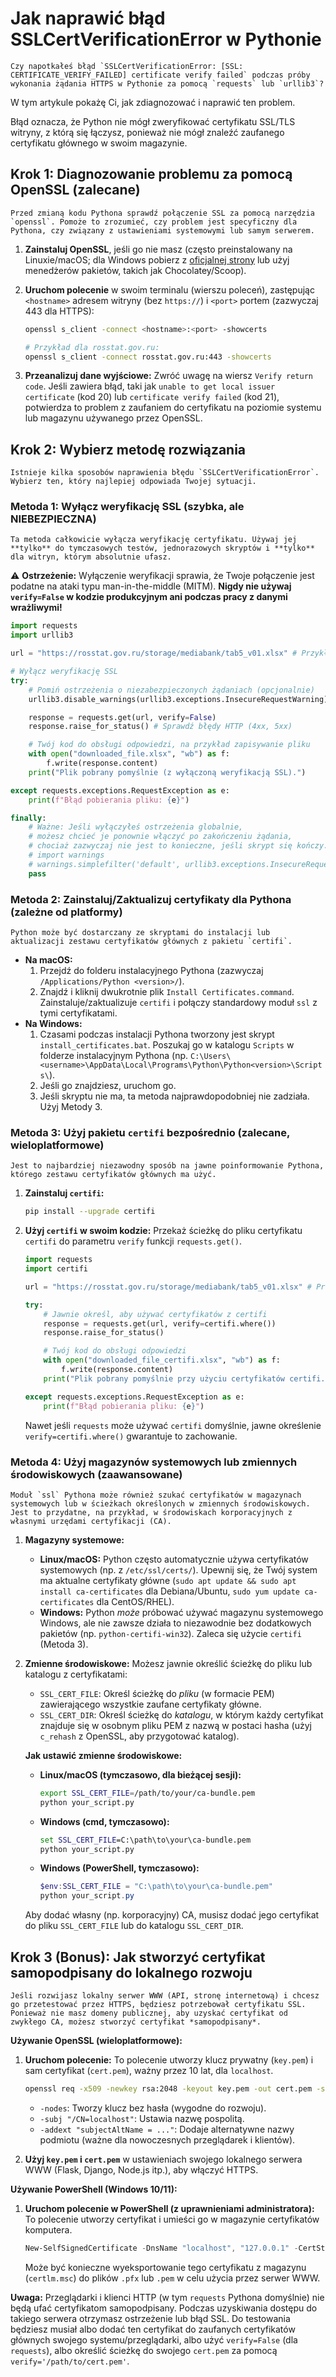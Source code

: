 # Jak naprawić błąd SSLCertVerificationError w Pythonie

    Czy napotkałeś błąd `SSLCertVerificationError: [SSL: CERTIFICATE_VERIFY_FAILED] certificate verify failed` podczas próby wykonania żądania HTTPS w Pythonie za pomocą `requests` lub `urllib3`?
W tym artykule pokażę Ci, jak zdiagnozować i naprawić ten problem.

Błąd oznacza, że Python nie mógł zweryfikować certyfikatu SSL/TLS witryny, z którą się łączysz, ponieważ nie mógł znaleźć zaufanego certyfikatu głównego w swoim magazynie.

## Krok 1: Diagnozowanie problemu za pomocą OpenSSL (zalecane)

    Przed zmianą kodu Pythona sprawdź połączenie SSL za pomocą narzędzia `openssl`. Pomoże to zrozumieć, czy problem jest specyficzny dla Pythona, czy związany z ustawieniami systemowymi lub samym serwerem.

1.  **Zainstaluj OpenSSL**, jeśli go nie masz (często preinstalowany na Linuxie/macOS; dla Windows pobierz z [oficjalnej strony](https://www.openssl.org/source/) lub użyj menedżerów pakietów, takich jak Chocolatey/Scoop).
2.  **Uruchom polecenie** w swoim terminalu (wierszu poleceń), zastępując `<hostname>` adresem witryny (bez `https://`) i `<port>` portem (zazwyczaj 443 dla HTTPS):

    ```bash
    openssl s_client -connect <hostname>:<port> -showcerts

    # Przykład dla rosstat.gov.ru:
    openssl s_client -connect rosstat.gov.ru:443 -showcerts
    ```
3.  **Przeanalizuj dane wyjściowe:** Zwróć uwagę na wiersz `Verify return code`. Jeśli zawiera błąd, taki jak `unable to get local issuer certificate` (kod 20) lub `certificate verify failed` (kod 21), potwierdza to problem z zaufaniem do certyfikatu na poziomie systemu lub magazynu używanego przez OpenSSL.

## Krok 2: Wybierz metodę rozwiązania

    Istnieje kilka sposobów naprawienia błędu `SSLCertVerificationError`. Wybierz ten, który najlepiej odpowiada Twojej sytuacji.

### Metoda 1: Wyłącz weryfikację SSL (szybka, ale NIEBEZPIECZNA)

    Ta metoda całkowicie wyłącza weryfikację certyfikatu. Używaj jej **tylko** do tymczasowych testów, jednorazowych skryptów i **tylko** dla witryn, którym absolutnie ufasz.

⚠️ **Ostrzeżenie:** Wyłączenie weryfikacji sprawia, że Twoje połączenie jest podatne na ataki typu man-in-the-middle (MITM). **Nigdy nie używaj `verify=False` w kodzie produkcyjnym ani podczas pracy z danymi wrażliwymi!**

```python
import requests
import urllib3

url = "https://rosstat.gov.ru/storage/mediabank/tab5_v01.xlsx" # Przykładowy URL

# Wyłącz weryfikację SSL
try:
    # Pomiń ostrzeżenia o niezabezpieczonych żądaniach (opcjonalnie)
    urllib3.disable_warnings(urllib3.exceptions.InsecureRequestWarning)

    response = requests.get(url, verify=False)
    response.raise_for_status() # Sprawdź błędy HTTP (4xx, 5xx)

    # Twój kod do obsługi odpowiedzi, na przykład zapisywanie pliku
    with open("downloaded_file.xlsx", "wb") as f:
        f.write(response.content)
    print("Plik pobrany pomyślnie (z wyłączoną weryfikacją SSL).")

except requests.exceptions.RequestException as e:
    print(f"Błąd pobierania pliku: {e}")

finally:
    # Ważne: Jeśli wyłączyłeś ostrzeżenia globalnie,
    # możesz chcieć je ponownie włączyć po zakończeniu żądania,
    # chociaż zazwyczaj nie jest to konieczne, jeśli skrypt się kończy.
    # import warnings
    # warnings.simplefilter('default', urllib3.exceptions.InsecureRequestWarning)
    pass
```

### Metoda 2: Zainstaluj/Zaktualizuj certyfikaty dla Pythona (zależne od platformy)

    Python może być dostarczany ze skryptami do instalacji lub aktualizacji zestawu certyfikatów głównych z pakietu `certifi`.

*   **Na macOS:**
    1.  Przejdź do folderu instalacyjnego Pythona (zazwyczaj `/Applications/Python <version>/`).
    2.  Znajdź i kliknij dwukrotnie plik `Install Certificates.command`. Zainstaluje/zaktualizuje `certifi` i połączy standardowy moduł `ssl` z tymi certyfikatami.
*   **Na Windows:**
    1.  Czasami podczas instalacji Pythona tworzony jest skrypt `install_certificates.bat`. Poszukaj go w katalogu `Scripts` w folderze instalacyjnym Pythona (np. `C:\Users\<username>\AppData\Local\Programs\Python\Python<version>\Scripts\`).
    2.  Jeśli go znajdziesz, uruchom go.
    3.  Jeśli skryptu nie ma, ta metoda najprawdopodobniej nie zadziała. Użyj Metody 3.

### Metoda 3: Użyj pakietu `certifi` bezpośrednio (zalecane, wieloplatformowe)

    Jest to najbardziej niezawodny sposób na jawne poinformowanie Pythona, którego zestawu certyfikatów głównych ma użyć.

1.  **Zainstaluj `certifi`:**
    ```bash
    pip install --upgrade certifi
    ```
2.  **Użyj `certifi` w swoim kodzie:** Przekaż ścieżkę do pliku certyfikatu `certifi` do parametru `verify` funkcji `requests.get()`.

    ```python
    import requests
    import certifi

    url = "https://rosstat.gov.ru/storage/mediabank/tab5_v01.xlsx" # Przykładowy URL

    try:
        # Jawnie określ, aby używać certyfikatów z certifi
        response = requests.get(url, verify=certifi.where())
        response.raise_for_status()

        # Twój kod do obsługi odpowiedzi
        with open("downloaded_file_certifi.xlsx", "wb") as f:
            f.write(response.content)
        print("Plik pobrany pomyślnie przy użyciu certyfikatów certifi.")

    except requests.exceptions.RequestException as e:
        print(f"Błąd pobierania pliku: {e}")
    ```
    Nawet jeśli `requests` może używać `certifi` domyślnie, jawne określenie `verify=certifi.where()` gwarantuje to zachowanie.

### Metoda 4: Użyj magazynów systemowych lub zmiennych środowiskowych (zaawansowane)

    Moduł `ssl` Pythona może również szukać certyfikatów w magazynach systemowych lub w ścieżkach określonych w zmiennych środowiskowych. Jest to przydatne, na przykład, w środowiskach korporacyjnych z własnymi urzędami certyfikacji (CA).

1.  **Magazyny systemowe:**
    *   **Linux/macOS:** Python często automatycznie używa certyfikatów systemowych (np. z `/etc/ssl/certs/`). Upewnij się, że Twój system ma aktualne certyfikaty główne (`sudo apt update && sudo apt install ca-certificates` dla Debiana/Ubuntu, `sudo yum update ca-certificates` dla CentOS/RHEL).
    *   **Windows:** Python *może* próbować używać magazynu systemowego Windows, ale nie zawsze działa to niezawodnie bez dodatkowych pakietów (np. `python-certifi-win32`). Zaleca się użycie `certifi` (Metoda 3).
2.  **Zmienne środowiskowe:** Możesz jawnie określić ścieżkę do pliku lub katalogu z certyfikatami:
    *   `SSL_CERT_FILE`: Określ ścieżkę do *pliku* (w formacie PEM) zawierającego wszystkie zaufane certyfikaty główne.
    *   `SSL_CERT_DIR`: Określ ścieżkę do *katalogu*, w którym każdy certyfikat znajduje się w osobnym pliku PEM z nazwą w postaci hasha (użyj `c_rehash` z OpenSSL, aby przygotować katalog).

    **Jak ustawić zmienne środowiskowe:**

    *   **Linux/macOS (tymczasowo, dla bieżącej sesji):**
        ```bash
        export SSL_CERT_FILE=/path/to/your/ca-bundle.pem
        python your_script.py
        ```
    *   **Windows (cmd, tymczasowo):**
        ```cmd
        set SSL_CERT_FILE=C:\path\to\your\ca-bundle.pem
        python your_script.py
        ```
    *   **Windows (PowerShell, tymczasowo):**
        ```powershell
        $env:SSL_CERT_FILE = "C:\path\to\your\ca-bundle.pem"
        python your_script.py
        ```
    Aby dodać własny (np. korporacyjny) CA, musisz dodać jego certyfikat do pliku `SSL_CERT_FILE` lub do katalogu `SSL_CERT_DIR`.

## Krok 3 (Bonus): Jak stworzyć certyfikat samopodpisany do lokalnego rozwoju

    Jeśli rozwijasz lokalny serwer WWW (API, stronę internetową) i chcesz go przetestować przez HTTPS, będziesz potrzebował certyfikatu SSL. Ponieważ nie masz domeny publicznej, aby uzyskać certyfikat od zwykłego CA, możesz stworzyć certyfikat *samopodpisany*.

**Używanie OpenSSL (wieloplatformowe):**

1.  **Uruchom polecenie:** To polecenie utworzy klucz prywatny (`key.pem`) i sam certyfikat (`cert.pem`), ważny przez 10 lat, dla `localhost`.

    ```bash
    openssl req -x509 -newkey rsa:2048 -keyout key.pem -out cert.pem -sha256 -days 3650 -nodes -subj "/CN=localhost" -addext "subjectAltName = DNS:localhost,IP:127.0.0.1"
    ```
    *   `-nodes`: Tworzy klucz bez hasła (wygodne do rozwoju).
    *   `-subj "/CN=localhost"`: Ustawia nazwę pospolitą.
    *   `-addext "subjectAltName = ..."`: Dodaje alternatywne nazwy podmiotu (ważne dla nowoczesnych przeglądarek i klientów).

2.  **Użyj `key.pem` i `cert.pem`** w ustawieniach swojego lokalnego serwera WWW (Flask, Django, Node.js itp.), aby włączyć HTTPS.

**Używanie PowerShell (Windows 10/11):**

1.  **Uruchom polecenie w PowerShell (z uprawnieniami administratora):** To polecenie utworzy certyfikat i umieści go w magazynie certyfikatów komputera.

    ```powershell
    New-SelfSignedCertificate -DnsName "localhost", "127.0.0.1" -CertStoreLocation "cert:\LocalMachine\My" -NotAfter (Get-Date).AddYears(5) -FriendlyName "My Localhost Dev Cert"
    ```
    Może być konieczne wyeksportowanie tego certyfikatu z magazynu (`certlm.msc`) do plików `.pfx` lub `.pem` w celu użycia przez serwer WWW.

**Uwaga:** Przeglądarki i klienci HTTP (w tym `requests` Pythona domyślnie) nie będą ufać certyfikatom samopodpisany. Podczas uzyskiwania dostępu do takiego serwera otrzymasz ostrzeżenie lub błąd SSL. Do testowania będziesz musiał albo dodać ten certyfikat do zaufanych certyfikatów głównych swojego systemu/przeglądarki, albo użyć `verify=False` (dla `requests`), albo określić ścieżkę do swojego `cert.pem` za pomocą `verify='/path/to/cert.pem'`.
